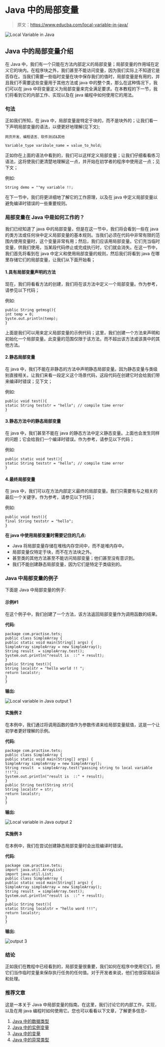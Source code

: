 # Java 中的局部变量

> 原文：<https://www.educba.com/local-variable-in-java/>

![Local Variable in Java](img/a469ab830e17e14f8462f91a19c93c5c.png)



## Java 中的局部变量介绍

在 Java 中，我们有一个只能在方法内部定义的局部变量；局部变量的作用域在定义它的块内。在程序块之外，我们甚至不能访问变量，因为我们实际上不知道它是否存在。当我们需要一些临时变量在块中保存我们的值时，局部变量是有用的，并且我们不需要这些变量用于其他方法或 java 中的整个类，那么在这种情况下，我们可以在 java 中将变量定义为局部变量来完全满足要求。在本教程的下一节，我们将看到它的内部工作、实现以及在 java 编程中如何使用它的用法。

### 句法

正如我们所知，在 java 中，局部变量是特定于块的，而不是块外的；让我们看一下声明局部变量的语法，以便更好地理解(见下文);

<small>网页开发、编程语言、软件测试&其他</small>

```
Variable_type varibale_name = value_to_hold;
```

正如你在上面的语法中看到的，我们可以这样定义局部变量；让我们仔细看看练习语法，这将使我们更清楚地理解这一点，并开始在初学者的程序中使用这一点；见下文；

例如:

```
String demo = ""my variable !!;
```

在下一节中，我们将更详细地了解它的工作原理，以及在 java 中定义局部变量以避免编译时错误的一些重要规则。

### 局部变量在 Java 中是如何工作的？

我们已经知道了 java 中的局部变量，但是在这一节中，我们将会看到一些在 java 的类方法或任何块中定义局部变量的基本规则。当我们必须在代码中非常有限的范围内使用变量时，这个变量非常有用；然后，我们应该用局部变量。它们充当临时变量，供我们使用，当某段代码停止或完成执行时，它们就会消失。在这一节中，我们首先将看到在 java 中定义和使用局部变量的规则，然后我们将看到 java 在哪里存储它们的局部变量，让我们从下面开始看；

#### 1.具有局部变量声明的方法

现在，我们将看看方法的创建，我们将在该方法中定义一个局部变量。作为参考，请参见以下代码；

例如:

```
public String getmsg(){
int temp = 0;
Syste.out.println(temp);
}
```

上面是我们可以用来定义局部变量的示例代码；这里，我们创建一个方法来声明和初始化一个局部变量。此变量的范围仅限于该方法，而不超出该方法或该类中的其他方法。

#### 2.静态局部变量

在 java 中，我们不能在非静态的方法中声明静态局部变量。因为静态变量与类级别直接相关。让我们来看一段定义这个场景代码，这段代码在创建它时会给我们带来编译时错误；见下文；

例如:

```
public void test(){
static String teststr = "hello"; // compile time error
}
```

#### 3.静态方法中的静态局部变量

在 java 中，我们甚至不能在 java 的静态方法中定义静态变量。上面也会发生同样的问题；它会给我们一个编译时错误。作为参考，请参见以下代码；

例如:

```
public static void test(){
static String teststr = "hello"; // compile time error
}
```

#### 4.最终局部变量

在 java 中，我们可以在方法内部定义最终的局部变量。我们只需要有与之相关的最后一个关键字。作为参考，请参见以下代码；

例如:

```
public void test(){
final String teststr = "hello";
}
```

**在 java 中使用局部变量时需要记住的几点:**

*   Java 将局部变量存储在堆栈内存空间中，而不是堆内存中。
*   局部变量仅特定于块，而不在方法块之外。
*   甚至类的其他方法甚至不能访问局部变量；他们甚至没有意识到。
*   我们不能创建静态局部变量，因为它们是特定于类级别的。

### Java 中局部变量的例子

下面是 Java 中局部变量的例子:

#### 示例#1

在这个例子中，我们创建了一个方法，该方法返回局部变量作为调用函数的结果。

**代码:**

```
package com.practise.tets;
public class SimpleArray {
public static void main(String[] args) {
SimpleArray simpleArray = new SimpleArray();
String result  = simpleArray.test();
System.out.println("result is  ::" + result);
}
public String test(){
String localstr = "hello world !! ";
return localstr;
}
}
```

**输出:**

![Local variable in Java output 1](img/0a72ffad83795497e0b9ab12d8b3a320.png)



#### 实施例 2

在本例中，我们通过将调用函数的值作为参数传递来给局部变量赋值，这是一个让初学者更好理解的示例。

**代码:**

```
package com.practise.tets;
public class SimpleArray {
public static void main(String[] args) {
SimpleArray simpleArray = new SimpleArray();
String result  = simpleArray.test("passing string to local variable !!!");
System.out.println("result is  ::" + result);
}
public String test(String str){
String localstr = str;
return localstr;
}
}
```

**输出:**

![Local variable in Java output 2](img/413c169924342bd0ccd84e2d5921e530.png)



#### 实施例 3

在本例中，我们在尝试创建静态局部变量时会出现编译时错误。

**代码:**

```
package com.practise.tets;
import java.util.ArrayList;
import java.util.List;
public class SimpleArray {
public static void main(String[] args) {
SimpleArray simpleArray = new SimpleArray();
String result  = simpleArray.test();
System.out.println("result is  ::" + result);
}
public String test(){
static String localstr = "hello word !!!";
return localstr;
}
}
```

**输出:**

![output 3](img/3add2f76bcd7ae26b45f2f54499b366b.png)



### 结论

正如我们在教程中已经看到的，局部变量很重要，我们如何在程序中使用它们，把它们当作临时变量来保存执行任务的任何值。对于开发者来说，他们也很容易起诉和处理。

### 推荐文章

这是一本关于 Java 中局部变量的指南。在这里，我们讨论它的内部工作，实现，以及在用 java 编程时如何使用它。您也可以看看以下文章，了解更多信息–

1.  [Java 中的数据类型](https://www.educba.com/data-types-in-java/)
2.  [Java 中的实例变量](https://www.educba.com/instance-variable-in-java/)
3.  [Java 中的变量](https://www.educba.com/variables-in-java/)
4.  [Java 中的异常类型](https://www.educba.com/types-of-exception-in-java/)





